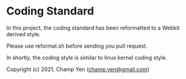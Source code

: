 # Coding Standard

In this project, the coding standard has been reformatted to a Webkit derived style.

Please use reformat.sh before sending you pull request.

In shortly, the coding style is similar to linux kernel coding style.



Copyright (c) 2021, Champ Yen (champ.yen@gmail.com)